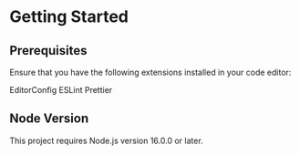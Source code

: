 # Getting Started
## Prerequisites
Ensure that you have the following extensions installed in your code editor:

EditorConfig
ESLint
Prettier

## Node Version
This project requires Node.js version 16.0.0 or later.
